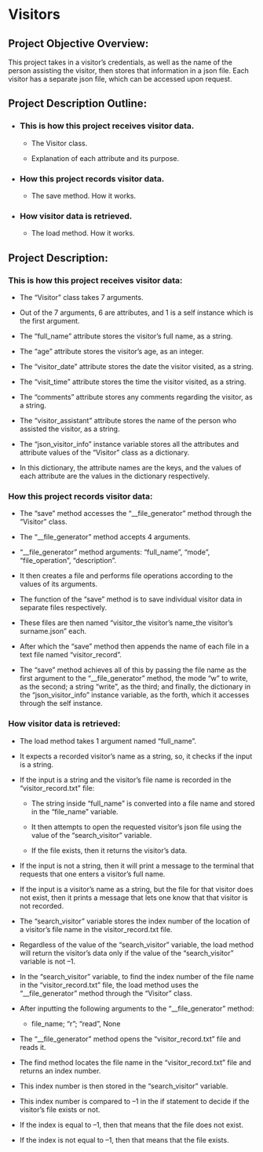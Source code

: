 # Visitors 

## Project Objective Overview: 

This project takes in a visitor’s credentials, as well as the name of the person assisting the visitor, then stores that information in a json file. Each visitor has a separate json file, which can be accessed upon request. 

## Project Description Outline: 
 
- ### This is how this project receives visitor data. 

    - The Visitor class. 

    - Explanation of each attribute and its purpose. 

- ### How this project records visitor data. 

    - The save method. How it works. 

- ### How visitor data is retrieved.  

    - The load method. How it works.  

## Project Description: 

 ### This is how this project receives visitor data: 

- The “Visitor” class takes 7 arguments. 

- Out of the 7 arguments, 6 are attributes, and 1 is a self instance which is the first argument. 

- The “full_name” attribute stores the visitor’s full name, as a string. 

- The “age” attribute stores the visitor’s age, as an integer. 

- The “visitor_date” attribute stores the date the visitor visited, as a string. 

- The “visit_time” attribute stores the time the visitor visited, as a string. 

- The “comments” attribute stores any comments regarding the visitor, as a string. 

- The “visitor_assistant” attribute stores the name of the person who assisted the visitor, as a string. 

- The “json_visitor_info” instance variable stores all the attributes and attribute values of the “Visitor” class as a dictionary. 

- In this dictionary, the attribute names are the keys, and the values of each attribute are the values in the dictionary respectively. 

 ### How this project records visitor data:  

- The “save” method accesses the “__file_generator” method through the “Visitor” class. 

- The “__file_generator” method accepts 4 arguments. 

- “__file_generator” method arguments: “full_name”, “mode”, “file_operation”, “description”. 

- It then creates a file and performs file operations according to the values of its arguments. 

- The function of the “save” method is to save individual visitor data in separate files respectively.  

- These files are then named “visitor_the visitor’s name_the visitor’s surname.json” each. 

- After which the “save” method then appends the name of each file in a text file named “visitor_record”. 

- The “save” method achieves all of this by passing the file name as the first argument to the “__file_generator” method, the mode “w” to write, as the second; a string “write”, as the third; and finally, the dictionary in the “json_visitor_info” instance variable, as the forth, which it accesses through the self instance. 

### How visitor data is retrieved: 

- The load method takes 1 argument named “full_name”. 

- It expects a recorded visitor’s name as a string, so, it checks if the input is a string. 

- If the input is a string and the visitor’s file name is recorded in the “visitor_record.txt” file: 

    - The string inside “full_name” is converted into a file name and stored in the “file_name” variable. 

    - It then attempts to open the requested visitor’s json file using the value of the “search_visitor” variable. 

    - If the file exists, then it returns the visitor’s data.  

- If the input is not a string, then it will print a message to the terminal that requests that one enters a visitor’s full name. 

- If the input is a visitor’s name as a string, but the file for that visitor does not exist, then it prints a message that lets one know that that visitor is not recorded. 

- The “search_visitor” variable stores the index number of the location of a visitor’s file name in the visitor_record.txt file. 

- Regardless of the value of the “search_visitor” variable, the load method will return the visitor’s data only if the value of the “search_visitor” variable is not –1. 

- In the “search_visitor” variable, to find the index number of the file name in the “visitor_record.txt” file, the load method uses the “__file_generator” method through the “Visitor” class. 

- After inputting the following arguments to the “__file_generator” method: 

    - file_name; “r”; “read”, None  

- The “__file_generator” method opens the “visitor_record.txt” file and reads it. 

- The find method locates the file name in the “visitor_record.txt” file and returns an index number. 

- This index number is then stored in the “search_visitor” variable. 

- This index number is compared to –1 in the if statement to decide if the visitor’s file exists or not. 

- If the index is equal to –1, then that means that the file does not exist. 

- If the index is not equal to –1, then that means that the file exists. 

 

 

 

 

 

 

 

 